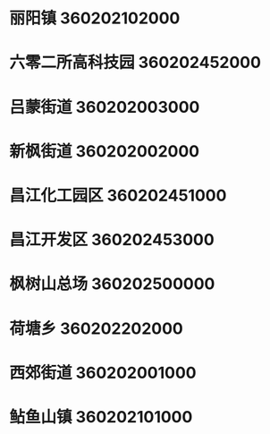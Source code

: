 # 丽阳镇 360202102000
# 六零二所高科技园 360202452000
# 吕蒙街道 360202003000
# 新枫街道 360202002000
# 昌江化工园区 360202451000
# 昌江开发区 360202453000
# 枫树山总场 360202500000
# 荷塘乡 360202202000
# 西郊街道 360202001000
# 鲇鱼山镇 360202101000
